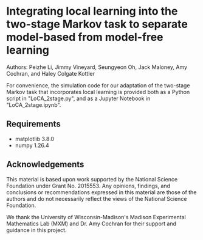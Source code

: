 # Integrating local learning into the two-stage Markov task to separate model-based from model-free learning

Authors: Peizhe Li, Jimmy Vineyard, Seungyeon Oh, Jack Maloney, Amy Cochran, and Haley Colgate Kottler

For convenience, the simulation code for our adaptation of the two-stage Markov task that incorporates local learning is provided both as a Python script in "LoCA_2stage.py", and as a Jupyter Notebook in "LoCA_2stage.ipynb".

## Requirements

- matplotlib 3.8.0
- numpy 1.26.4

## Acknowledgements

This material is based upon work supported by the National Science Foundation under Grant No. 2015553. Any opinions, findings, and conclusions or recommendations expressed in this material are those of the authors and do not necessarily reflect the views of the National Science Foundation.

We thank the University of Wisconsin-Madison's Madison Experimental Mathematics Lab (MXM) and Dr. Amy Cochran for their support and guidance in this project.
